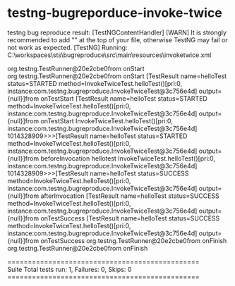 # testng-bugreporduce-invoke-twice
testng bug reproduce
result:
[TestNGContentHandler] [WARN] It is strongly recommended to add "<!DOCTYPE suite SYSTEM "http://testng.org/testng-1.0.dtd" >" at the top of your file, otherwise TestNG may fail or not work as expected.
[TestNG] Running:
  C:\workspaces\sts\bugreproduce\src\main\resources\invoketwice.xml

org.testng.TestRunner@20e2cbe0from onStart
org.testng.TestRunner@20e2cbe0from onStart
[TestResult name=helloTest status=STARTED method=InvokeTwiceTest.helloTest()[pri:0, instance:com.testng.bugreproduce.InvokeTwiceTest@3c756e4d] output={null}]from onTestStart
[TestResult name=helloTest status=STARTED method=InvokeTwiceTest.helloTest()[pri:0, instance:com.testng.bugreproduce.InvokeTwiceTest@3c756e4d] output={null}]from onTestStart
InvokeTwiceTest.helloTest()[pri:0, instance:com.testng.bugreproduce.InvokeTwiceTest@3c756e4d] 1014328909>>>[TestResult name=helloTest status=STARTED method=InvokeTwiceTest.helloTest()[pri:0, instance:com.testng.bugreproduce.InvokeTwiceTest@3c756e4d] output={null}]from beforeInvocation
hellotest
InvokeTwiceTest.helloTest()[pri:0, instance:com.testng.bugreproduce.InvokeTwiceTest@3c756e4d] 1014328909>>>[TestResult name=helloTest status=SUCCESS method=InvokeTwiceTest.helloTest()[pri:0, instance:com.testng.bugreproduce.InvokeTwiceTest@3c756e4d] output={null}]from afterInvocation
[TestResult name=helloTest status=SUCCESS method=InvokeTwiceTest.helloTest()[pri:0, instance:com.testng.bugreproduce.InvokeTwiceTest@3c756e4d] output={null}]from onTestSuccess
[TestResult name=helloTest status=SUCCESS method=InvokeTwiceTest.helloTest()[pri:0, instance:com.testng.bugreproduce.InvokeTwiceTest@3c756e4d] output={null}]from onTestSuccess
org.testng.TestRunner@20e2cbe0from onFinish
org.testng.TestRunner@20e2cbe0from onFinish

\===============================================  
Suite
Total tests run: 1, Failures: 0, Skips: 0 
\===============================================

